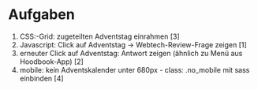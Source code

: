 # Aufgaben
1. CSS:-Grid: zugeteilten Adventstag einrahmen [3]
2. Javascript: Click auf Adventstag -> Webtech-Review-Frage zeigen [1]
3. erneuter Click auf Adventstag: Antwort zeigen (ähnlich zu Menü aus Hoodbook-App) [2]
4. mobile: kein Adventskalender unter 680px - class: .no_mobile mit sass einbinden [4]